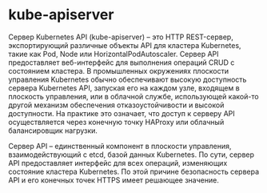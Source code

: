 # kube-apiserver

Сервер Kubernetes API (kube-apiserver) – это HTTP REST-сервер, экспортирующий различные объекты API для кластера Kubernetes, такие как Pod, Node или HorizontalPodAutoscaler. Сервер API предоставляет
веб-интерфейс для выполнения операций CRUD с состоянием кластера. В промышленных окружениях плоскости управления Kubernetes обычно обеспечивают высокую доступность сервера Kubernetes API,
запуская его на каждом узле, входящем в плоскость управления, или в облачной службе, использующей какой-то другой механизм обеспечения отказоустойчивости и высокой доступности. На практике это
означает, что доступ к  серверу API осуществляется через конечную точку HAProxy или облачный балансировщик нагрузки.

Сервер API  – единственный компонент в  плоскости управления, взаимодействующий с etcd, базой данных Kubernetes. По сути, сервер API предоставляет интерфейс для всех операций, изменяющих состояние кластера Kubernetes. По этой причине безопасность сервера API и его
конечных точек HTTPS имеет решающее значение.

